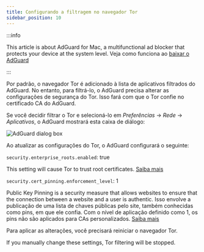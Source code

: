 ```yaml
---
title: Configurando a filtragem no navegador Tor
sidebar_position: 10
---
```


:::info

This article is about AdGuard for Mac, a multifunctional ad blocker that protects your device at the system level. Veja como funciona ao [baixar o AdGuard](https://agrd.io/download-kb-adblock)

:::

Por padrão, o navegador Tor é adicionado à lista de aplicativos filtrados do AdGuard. No entanto, para filtrá-lo, o AdGuard precisa alterar as configurações de segurança do Tor. Isso fará com que o Tor confie no certificado CA do AdGuard.

Se você decidir filtrar o Tor e selecioná-lo em *Preferências* → *Rede* → *Aplicativos*, o AdGuard mostrará esta caixa de diálogo:

![AdGuard dialog box](https://cdn.adtidy.org/content/kb/ad_blocker/mac/tor-setup.png)

Ao atualizar as configurações do Tor, o AdGuard configurará o seguinte:

`security.enterprise_roots.enabled`: true

This setting will cause Tor to trust root certificates. [Saiba mais](https://support.mozilla.org/en-US/kb/setting-certificate-authorities-firefox)

`security.cert_pinning.enforcement_level`: 1

Public Key Pinning is a security measure that allows websites to ensure that the connection between a website and a user is authentic. Isso envolve a publicação de uma lista de chaves públicas pelo site, também conhecidas como pins, em que ele confia. Com o nível de aplicação definido como 1, os pins não são aplicados para CAs personalizados. [Saiba mais](https://wiki.mozilla.org/SecurityEngineering/Public_Key_Pinning)

Para aplicar as alterações, você precisará reiniciar o navegador Tor.

If you manually change these settings, Tor filtering will be stopped.
